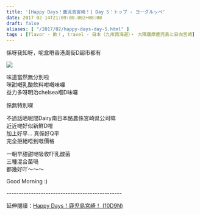 ```yaml
---
title: '[Happy Days！鹿児島宮崎！] Day 5：トップ - ヨーグルッペ'
date: 2017-02-14T21:09:00.002+08:00
draft: false
aliases: [ "/2017/02/happy-days-day-5.html" ]
tags : [flavor - 飲！, travel - 日本（九州西海道）・ 大隅薩摩鹿児島と日向宮崎]
---
```


係呀我知呀，呢盒嘢香港周街D超市都有  

![](/images/kojkmi5a.jpg)

味道當然無分別啦  
咪甜嘅乳酸飲料咁嘅味囉  
益力多呀明治chelsea嗰D味囉  
  
係無特別㗎  
  
不過話晒呢間Dairy南日本酪農係宮崎県公司嘛  
近近哋好似新鮮D咁  
加上好平... 真係好Q平  
完全拒絕唔到嘅價格  
  
一朝早甜甜哋吸收吓乳酸菌  
三種混合菌喎  
都幾好吖～～～  
  
Good Morning :)  
  
\-----------------------------------------------  
  
延伸閱讀：[Happy Days！鹿児島宮崎！ (10D9N)](https://hidie.net/kojkmi10d9n/)

